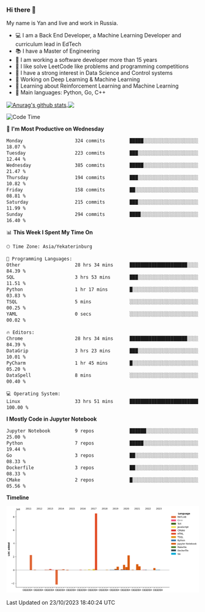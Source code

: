 ### Hi there 👋

My name is Yan and live and work in Russia.

- 💻 I am a Back End Developer, a Machine Learning Developer and curriculum lead in EdTech
- 📚 I have a Master of Engineering
- 🤔 I am working a software developer more than 15 years
- 🌱 I like solve LeetCode like problems and programming competitions
- 📝 I have a strong interest in Data Science and Control systems
- 🔭 Working on Deep Learning & Machine Learning
- 🌱 Learning about Reinforcement Learning and Machine Learning
- 🌟 Main languages: Python, Go, C++

<!--


**yanchick/yanchick** is a ✨ _special_ ✨ repository because its `README.md` (this file) appears on your GitHub profile.

Here are some ideas to get you started:

- I am a self taught Full Stack Developer and a Machine Learning Developer
- 🌱 I’m currently learning ...
- 👯 I’m looking to collaborate on ...
- 🤔 I’m looking for help with ...
- 💬 Ask me about ...
- 📫 How to reach me: ...
- 😄 Pronouns: ...
- ⚡ Fun fact: ...

-->


<a href="https://github.com/anuraghazra/github-readme-stats">
    <img align="center" src="https://github-readme-stats.vercel.app/api?username=yanchick&count_private=true" alt="Anurag's github stats" />
</a>
<a href="https://github.com/anuraghazra/github-readme-stats">
    <img align="center" src="https://github-readme-stats.vercel.app/api/top-langs/?username=yanchick&hide=javascript,html,CSS" />
</a>

<!--START_SECTION:waka-->
![Code Time](http://img.shields.io/badge/Code%20Time-935%20hrs%2025%20mins-blue)

📅 **I'm Most Productive on Wednesday** 

```text
Monday                   324 commits         █████░░░░░░░░░░░░░░░░░░░░   18.07 % 
Tuesday                  223 commits         ███░░░░░░░░░░░░░░░░░░░░░░   12.44 % 
Wednesday                385 commits         █████░░░░░░░░░░░░░░░░░░░░   21.47 % 
Thursday                 194 commits         ███░░░░░░░░░░░░░░░░░░░░░░   10.82 % 
Friday                   158 commits         ██░░░░░░░░░░░░░░░░░░░░░░░   08.81 % 
Saturday                 215 commits         ███░░░░░░░░░░░░░░░░░░░░░░   11.99 % 
Sunday                   294 commits         ████░░░░░░░░░░░░░░░░░░░░░   16.40 % 
```


📊 **This Week I Spent My Time On** 

```text
🕑︎ Time Zone: Asia/Yekaterinburg

💬 Programming Languages: 
Other                    28 hrs 34 mins      █████████████████████░░░░   84.39 % 
SQL                      3 hrs 53 mins       ███░░░░░░░░░░░░░░░░░░░░░░   11.51 % 
Python                   1 hr 17 mins        █░░░░░░░░░░░░░░░░░░░░░░░░   03.83 % 
TSQL                     5 mins              ░░░░░░░░░░░░░░░░░░░░░░░░░   00.25 % 
YAML                     0 secs              ░░░░░░░░░░░░░░░░░░░░░░░░░   00.02 % 

🔥 Editors: 
Chrome                   28 hrs 34 mins      █████████████████████░░░░   84.39 % 
DataGrip                 3 hrs 23 mins       ███░░░░░░░░░░░░░░░░░░░░░░   10.01 % 
PyCharm                  1 hr 45 mins        █░░░░░░░░░░░░░░░░░░░░░░░░   05.20 % 
DataSpell                8 mins              ░░░░░░░░░░░░░░░░░░░░░░░░░   00.40 % 

💻 Operating System: 
Linux                    33 hrs 51 mins      █████████████████████████   100.00 % 
```

**I Mostly Code in Jupyter Notebook** 

```text
Jupyter Notebook         9 repos             ██████░░░░░░░░░░░░░░░░░░░   25.00 % 
Python                   7 repos             █████░░░░░░░░░░░░░░░░░░░░   19.44 % 
Go                       3 repos             ██░░░░░░░░░░░░░░░░░░░░░░░   08.33 % 
Dockerfile               3 repos             ██░░░░░░░░░░░░░░░░░░░░░░░   08.33 % 
CMake                    2 repos             █░░░░░░░░░░░░░░░░░░░░░░░░   05.56 % 
```



**Timeline**

![Lines of Code chart](https://raw.githubusercontent.com/yanchick/yanchick/main/assets/bar_graph.png)


 Last Updated on 23/10/2023 18:40:24 UTC
<!--END_SECTION:waka-->

